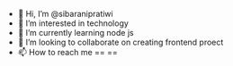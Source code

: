 - 👋 Hi, I’m @sibaranipratiwi
- 👀 I’m interested in technology
- 🌱 I’m currently learning node js
- 💞️ I’m looking to collaborate on creating frontend proect
- 📫 How to reach me == ==

<!---
sibaranipratiwi/sibaranipratiwi is a ✨ special ✨ repository because its `README.md` (this file) appears on your GitHub profile.
You can click the Preview link to take a look at your changes.
--->
